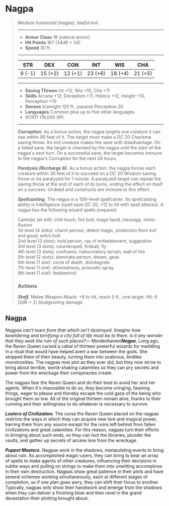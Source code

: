 # Nagpa
>*Medium humanoid (nagpa), lawful evil*
>___
>- **Armor Class** 19 (natural armor)
>- **Hit Points** 187 (34d8 + 34)
>- **Speed** 30 ft.
>___
>|STR|DEX|CON|INT|WIS|CHA|
>|:---:|:---:|:---:|:---:|:---:|:---:|
>|9 (-1)|15 (+2)|12 (+1)|23 (+6)|18 (+4)|21 (+5)|
>___
>- **Saving Throws** Int +12, Wis +10, Cha +11
>- **Skills** Arcana +12, Deception +11, History +12, Insight +10, Perception +10
>- **Senses** truesight 120 ft., passive Perception 20
>- **Languages** Common plus up to five other languages
>- #CR17 (18,000 XP)
>___
>***Corruption.*** As a bonus action, the nagpa targets one creature it can see within 90 feet of it. The target must make a DC 20 Charisma saving throw. An evil creature makes the save with disadvantage. On a failed save, the target is charmed by the nagpa until the start of the nagpa's next turn. On a successful save, the target becomes immune to the nagpa's Corruption for the next 24 hours.  
>
>***Paralysis (Recharge 6).*** As a bonus action, the nagpa forces each creature within 30 feet of it to succeed on a DC 20 Wisdom saving throw or be paralyzed for 1 minute. A paralyzed target can repeat the saving throw at the end of each of its turns, ending the effect on itself on a success. Undead and constructs are immune to this effect.  
>
>***Spellcasting.*** The nagpa is a 15th-level spellcaster. Its spellcasting ability is Intelligence (spell save DC 20, +12 to hit with spell attacks). A nagpa has the following wizard spells prepared:  
>
>Cantrips (at will): chill touch, fire bolt, mage hand, message, minor illusion  
>1st level (4 slots): charm person, detect magic, protection from evil and good, witch bolt  
>2nd level (3 slots): hold person, ray of enfeeblement, suggestion  
>3rd level (3 slots): counterspell, fireball, fly  
>4th level (3 slots): confusion, hallucinatory terrain, wall of fire  
>5th level (2 slots): dominate person, dream, geas  
>6th level (1 slot): circle of death, disintegrate  
>7th level (1 slot): etherealness, prismatic spray  
>8th level (1 slot): feeblemind  
>
>### Actions
>***Staff.*** Melee Weapon Attack: +8 to hit, reach 5 ft., one target. Hit: 9 (2d6 + 2) bludgeoning damage.

## Nagpa

*Nagpas can't learn from that which isn't destroyed. Imagine how bewildering and terrifying a city full of life must be to them. Is it any wonder that they seek the ruin of such places?*— Mordenkainen***Nagpa.*** Long ago, the Raven Queen cursed a cabal of thirteen powerful wizards for meddling in a ritual that would have helped avert a war between the gods. She stripped them of their beauty, turning them into scabrous, birdlike monstrosities. The nagpas now plot as they ever did, but they now strive to bring about terrible, world-shaking calamities so they can pry secrets and power from the wreckage their conspiracies create.

The nagpas fear the Raven Queen and do their best to avoid her and her agents. When it's impossible to do so, they become cringing, fawning things, eager to please and thereby escape the cold gaze of the being who brought them so low. All of the original thirteen remain alive, thanks to their cunning and their willingness to do whatever is necessary to survive.

***Looters of Civilization.*** The curse the Raven Queen placed on the nagpas restricts the ways in which they can acquire new lore and magical power, barring them from any source except for the ruins left behind from fallen civilizations and great calamities. For this reason, nagpas turn their efforts to bringing about such ends, so they can loot the libraries, plunder the vaults, and gather up secrets of arcane lore from the wreckage.

***Puppet Masters.*** Nagpas work in the shadows, manipulating events to bring about ruin. As accomplished magic-users, they can bring to bear an array of spells to make agents of other creatures, influencing their decisions in subtle ways and pulling on strings to make them into unwitting accomplices in their own destruction. Nagpas show great patience in their plots and have several schemes working simultaneously, each at different stages of completion, so if one plan goes awry, they can shift their focus to another. Typically, nagpas only show their handiwork and emerge from the shadows when they can deliver a finishing blow and then revel in the grand devastation their plotting brought about.
